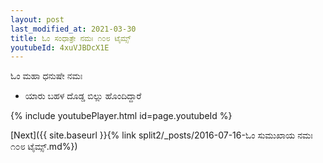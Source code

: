 ```yaml
---
layout: post
last_modified_at: 2021-03-30
title: ಓಂ ಸಂಧಾತ್ರೇ ನಮಃ ೧೦೮ ಟೈಮ್ಸ್
youtubeId: 4xuVJBDcX1E
---
```

 
 
 ಓಂ ಮಹಾ ಧನುಷೇ ನಮಃ  
 
 -  ಯಾರು ಬಹಳ ದೊಡ್ಡ ಬಿಲ್ಲು ಹೊಂದಿದ್ದಾರೆ 
 
  
 
  
 
 
 
 
 
 


{% include youtubePlayer.html id=page.youtubeId %}
 
[Next]({{ site.baseurl }}{% link  split2/_posts/2016-07-16-ಓಂ ಸುಮುಖಾಯ ನಮಃ ೧೦೮ ಟೈಮ್ಸ್.md%})
 
